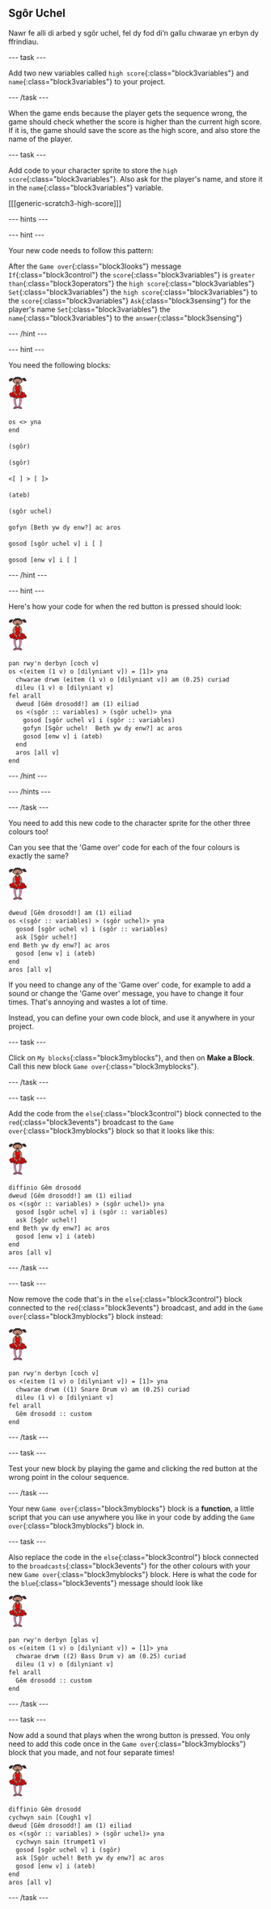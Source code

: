 ## Sgôr Uchel

Nawr fe alli di arbed y sgôr uchel, fel dy fod di’n gallu chwarae yn erbyn dy ffrindiau.

\--- task \---

Add two new variables called `high score`{:class="block3variables"} and `name`{:class="block3variables"} to your project.

\--- /task \---

When the game ends because the player gets the sequence wrong, the game should check whether the score is higher than the current high score. If it is, the game should save the score as the high score, and also store the name of the player.

\--- task \---

Add code to your character sprite to store the `high score`{:class="block3variables"}. Also ask for the player's name, and store it in the `name`{:class="block3variables"} variable.

[[[generic-scratch3-high-score]]]

\--- hints \---

\--- hint \---

Your new code needs to follow this pattern:

After the `Game over`{:class="block3looks"} message `If`{:class="block3control"} the `score`{:class="block3variables"} is `greater than`{:class="block3operators"} the `high score`{:class="block3variables"} `Set`{:class="block3variables"} the `high score`{:class="block3variables"} to the `score`{:class="block3variables"} `Ask`{:class="block3sensing"} for the player's name `Set`{:class="block3variables"} the `name`{:class="block3variables"} to the `answer`{:class="block3sensing"}

\--- /hint \---

\--- hint \---

You need the following blocks:

![ballerina](images/ballerina.png)

```blocks3
os <> yna
end

(sgôr)

(sgôr)

<[ ] > [ ]>

(ateb)

(sgôr uchel)

gofyn [Beth yw dy enw?] ac aros

gosod [sgôr uchel v] i [ ]

gosod [enw v] i [ ] 
```

\--- /hint \---

\--- hint \---

Here's how your code for when the red button is pressed should look:

![ballerina](images/ballerina.png)

```blocks3
pan rwy'n derbyn [coch v]
os <(eitem (1 v) o [dilyniant v]) = [1]> yna 
  chwarae drwm (eitem (1 v) o [dilyniant v]) am (0.25) curiad
  dileu (1 v) o [dilyniant v]
fel arall 
  dweud [Gêm drosodd!] am (1) eiliad
  os <(sgôr :: variables) > (sgôr uchel)> yna 
    gosod [sgôr uchel v] i (sgôr :: variables)
    gofyn [Sgôr uchel!  Beth yw dy enw?] ac aros
    gosod [enw v] i (ateb)
  end
  aros [all v]
end
```

\--- /hint \---

\--- /hints \---

\--- /task \---

You need to add this new code to the character sprite for the other three colours too!

Can you see that the 'Game over' code for each of the four colours is exactly the same?

![ballerina](images/ballerina.png)

```blocks3
dweud [Gêm drosodd!] am (1) eiliad
os <(sgôr :: variables) > (sgôr uchel)> yna 
  gosod [sgôr uchel v] i (sgôr :: variables)
  ask [Sgôr uchel!]
end Beth yw dy enw?] ac aros
  gosod [enw v] i (ateb)
end
aros [all v]
```

If you need to change any of the 'Game over' code, for example to add a sound or change the 'Game over' message, you have to change it four times. That's annoying and wastes a lot of time.

Instead, you can define your own code block, and use it anywhere in your project.

\--- task \---

Click on `My blocks`{:class="block3myblocks"}, and then on **Make a Block**. Call this new block `Game over`{:class="block3myblocks"}.

\--- /task \---

\--- task \---

Add the code from the `else`{:class="block3control"} block connected to the `red`{:class="block3events"} broadcast to the `Game over`{:class="block3myblocks"} block so that it looks like this:

![ballerina](images/ballerina.png)

```blocks3
diffinio Gêm drosodd
dweud [Gêm drosodd!] am (1) eiliad
os <(sgôr :: variables) > (sgôr uchel)> yna 
  gosod [sgôr uchel v] i (sgôr :: variables)
  ask [Sgôr uchel!]
end Beth yw dy enw?] ac aros
  gosod [enw v] i (ateb)
end
aros [all v]
```

\--- /task \---

\--- task \---

Now remove the code that's in the `else`{:class="block3control"} block connected to the `red`{:class="block3events"} broadcast, and add in the `Game over`{:class="block3myblocks"} block instead:

![ballerina](images/ballerina.png)

```blocks3
pan rwy'n derbyn [coch v]
os <(eitem (1 v) o [dilyniant v]) = [1]> yna 
  chwarae drwm ((1) Snare Drum v) am (0.25) curiad
  dileu (1 v) o [dilyniant v]
fel arall 
  Gêm drosodd :: custom
end
```

\--- /task \---

\--- task \---

Test your new block by playing the game and clicking the red button at the wrong point in the colour sequence.

\--- /task \---

Your new `Game over`{:class="block3myblocks"} block is a **function**, a little script that you can use anywhere you like in your code by adding the `Game over`{:class="block3myblocks"} block in.

\--- task \---

Also replace the code in the `else`{:class="block3control"} block connected to the `broadcasts`{:class="block3events"} for the other colours with your new `Game over`{:class="block3myblocks"} block. Here is what the code for the `blue`{:class="block3events"} message should look like

![ballerina](images/ballerina.png)

```blocks3
pan rwy'n derbyn [glas v]
os <(eitem (1 v) o [dilyniant v]) = [1]> yna 
  chwarae drwm ((2) Bass Drum v) am (0.25) curiad
  dileu (1 v) o [dilyniant v]
fel arall 
  Gêm drosodd :: custom
end
```

\--- /task \---

\--- task \---

Now add a sound that plays when the wrong button is pressed. You only need to add this code once in the `Game over`{:class="block3myblocks"} block that you made, and not four separate times!

![ballerina](images/ballerina.png)

```blocks3
diffinio Gêm drosodd
cychwyn sain [Cough1 v]
dweud [Gêm drosodd!] am (1) eiliad
os <(sgôr :: variables) > (sgôr uchel)> yna 
  cychwyn sain (trumpet1 v)
  gosod [sgôr uchel v] i (sgôr)
  ask [Sgôr uchel! Beth yw dy enw?] ac aros
  gosod [enw v] i (ateb)
end
aros [all v]
```

\--- /task \---